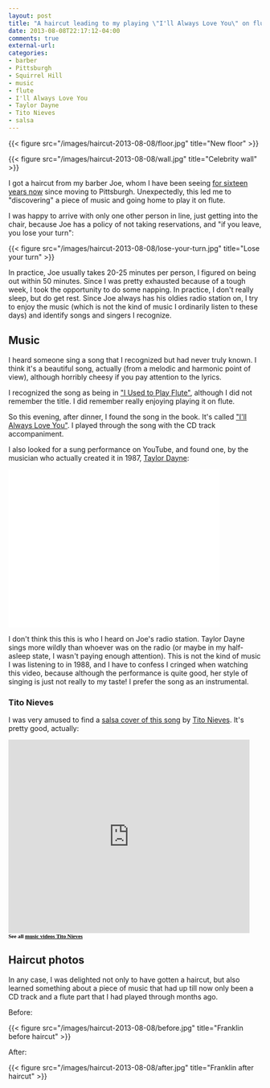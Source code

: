 ```yaml
---
layout: post
title: "A haircut leading to my playing \"I'll Always Love You\" on flute"
date: 2013-08-08T22:17:12-04:00
comments: true
external-url: 
categories: 
- barber
- Pittsburgh
- Squirrel Hill
- music
- flute
- I'll Always Love You
- Taylor Dayne
- Tito Nieves
- salsa
---
```

{{< figure src="/images/haircut-2013-08-08/floor.jpg" title="New floor" >}}

{{< figure src="/images/haircut-2013-08-08/wall.jpg" title="Celebrity wall" >}}

I got a haircut from my barber Joe, whom I have been seeing [for sixteen years now](/blog/2011/10/29/my-favorite-barber/) since moving to Pittsburgh. Unexpectedly, this led me to "discovering" a piece of music and going home to play it on flute.

I was happy to arrive with only one other person in line, just getting into the chair, because Joe has a policy of not taking reservations, and "if you leave, you lose your turn":

{{< figure src="/images/haircut-2013-08-08/lose-your-turn.jpg" title="Lose your turn" >}}

In practice, Joe usually takes 20-25 minutes per person, I figured on being out within 50 minutes. Since I was pretty exhausted because of a tough week, I took the opportunity to do some napping. In practice, I don't really sleep, but do get rest. Since Joe always has his oldies radio station on, I try to enjoy the music (which is not the kind of music I ordinarily listen to these days) and identify songs and singers I recognize.

## Music

I heard someone sing a song that I recognized but had never truly known. I think it's a beautiful song, actually (from a melodic and harmonic point of view), although horribly cheesy if you pay attention to the lyrics.

I recognized the song as being in ["I Used to Play Flute"](/blog/2012/03/17/st-patricks-day-party-playing-tin-whistle-and-flute/), although I did not remember the title. I did remember really enjoying playing it on flute.

So this evening, after dinner, I found the song in the book. It's called ["I'll Always Love You"](http://en.wikipedia.org/wiki/I%27ll_Always_Love_You_%28Taylor_Dayne_song%29). I played through the song with the CD track accompaniment.

I also looked for a sung performance on YouTube, and found one, by the musician who actually created it in 1987, [Taylor Dayne](http://www.taylordayne.com/):

<iframe width="420" height="315" src="//www.youtube.com/embed/0bGdnMnq40s" frameborder="0" allowfullscreen></iframe>

I don't think this this is who I heard on Joe's radio station. Taylor Dayne sings more wildly than whoever was on the radio (or maybe in my half-asleep state, I wasn't paying enough attention). This is not the kind of music I was listening to in 1988, and I have to confess I cringed when watching this video, because although the performance is quite good, her style of singing is just not really to my taste! I prefer the song as an instrumental.

### Tito Nieves

I was very amused to find a [salsa cover of this song](http://www.jukebo.com/tito-nieves/music-clip,i-ll-always-love-you,u8quz.html) by [Tito Nieves](http://en.wikipedia.org/wiki/Tito_Nieves). It's pretty good, actually:

<div style="width:480px;"><iframe src="http://www.ultimedia.com/swf/iframe_pub.php?width=480&height=385&id=u8quz&url_artist=http://www.jukebo.com/tito-nieves/music-clip,i-ll-always-love-you,u8quz.html&autoplay=0&mdtk=04516441&site=.fr" width="480" height="385" frameborder="0" scrolling="no" marginwidth="0" marginheight="0" hspace="0" vspace="0"></iframe><br /><SPAN style="color:#000000; font:bold 11px verdana;">See all </SPAN><a href="http://www.jukebo.com/tito-nieves/music-clip,i-ll-always-love-you,u8quz.html" style="color:#000000;text-decoration:underline;  font:bold 11px verdana;" target="_blank">music videos Tito Nieves</a></div>

## Haircut photos

In any case, I was delighted not only to have gotten a haircut, but also learned something about a piece of music that had up till now only been a CD track and a flute part that I had played through months ago.

Before:

{{< figure src="/images/haircut-2013-08-08/before.jpg" title="Franklin before haircut" >}}

After:

{{< figure src="/images/haircut-2013-08-08/after.jpg" title="Franklin after haircut" >}}

